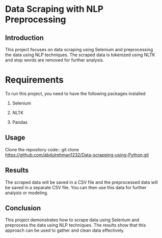 
# Data Scraping with NLP Preprocessing
## Introduction
This project focuses on data scraping using Selenium and preprocessing the data using NLP techniques. The scraped data is tokenized using NLTK and stop words are removed for further analysis.

# Requirements
To run this project, you need to have the following packages installed

1. Selenium

2. NLTK

3. Pandas

## Usage

Clone the repository code:: git clone https://github.com/abdulrehman1232/Data-scrapping-using-Python.git

## Results

The scraped data will be saved in a CSV file and the preprocessed data will be saved in a separate CSV file. You can then use this data for further analysis or modeling.

## Conclusion

This project demonstrates how to scrape data using Selenium and preprocess the data using NLP techniques. The results show that this approach can be used to gather and clean data effectively.

